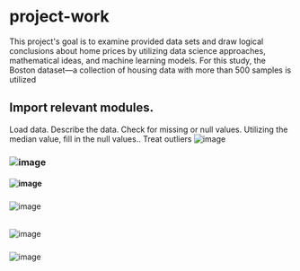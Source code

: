 # project-work
This project's goal is to examine provided data sets and draw logical conclusions about home prices by utilizing data science approaches, mathematical ideas, and machine learning models. For this study, the Boston dataset—a collection of housing data with more than 500 samples is utilized


## Import relevant modules.
Load data.
Describe the data.
Check for missing or null values.
Utilizing the median value, fill in the null values..
Treat outliers
![image](https://github.com/aldamilola/project-work/assets/157021549/982efed0-8f5c-4466-b178-5029d56b9af6)

### ![image](https://github.com/aldamilola/project-work/assets/157021549/521283c4-420d-4f0c-bd26-49c0c2effd4b)


#### ![image](https://github.com/aldamilola/project-work/assets/157021549/fdc0d8b6-63a0-4e62-8493-18adcac00198)


##### 
![image](https://github.com/aldamilola/project-work/assets/157021549/4ba01a43-f183-4958-a112-0e0ed6b81622)

######
![image](https://github.com/aldamilola/project-work/assets/157021549/62fc1e27-89fe-46d0-95d9-681f1d6d4c5a)
  
#####
![image](https://github.com/aldamilola/project-work/assets/157021549/10642ac8-888b-468f-a352-45a1f8c29745)
